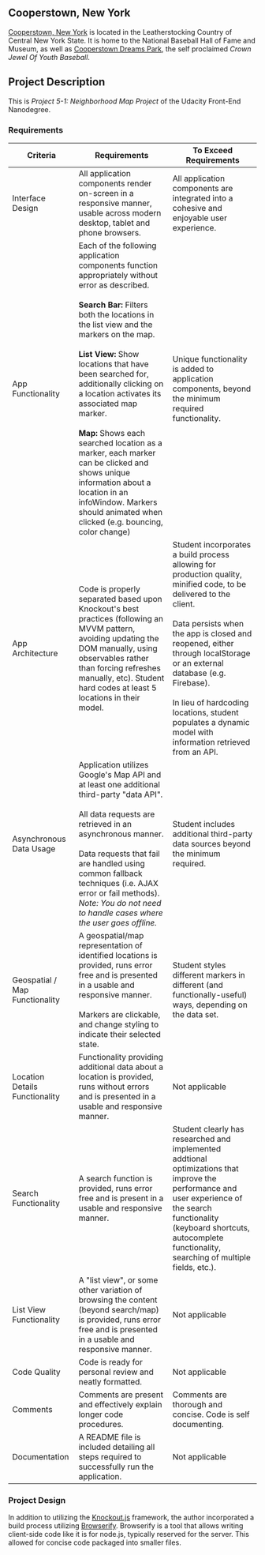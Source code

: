 ## Cooperstown, New York

[Cooperstown, New York](https://en.wikipedia.org/wiki/Cooperstown,_New_York) is located in the Leatherstocking Country of Central New York State.
 It is home to the National Baseball Hall of Fame and Museum, as well as [Cooperstown Dreams Park](http://www.cooperstowndreamspark.com/), the self proclaimed _Crown Jewel Of Youth Baseball_.
 
 
## Project Description
 
This is _Project 5-1: Neighborhood Map Project_ of the Udacity Front-End Nanodegree.

### Requirements

| Criteria                | Requirements                 | To Exceed Requirements |
| ------------------------|------------------------------|------------------------|
| Interface Design        | All application components render on-screen in a responsive manner, usable across modern desktop, tablet and phone browsers. | All application components are integrated into a cohesive and enjoyable user experience.
| App Functionality       | Each of the following application components function appropriately without error as described.<br><br>**Search Bar:** Filters both the locations in the list view and the markers on the map.<br><br>**List View:** Show locations that have been searched for, additionally clicking on a location activates its associated map marker.<br><br>**Map:** Shows each searched location as a marker, each marker can be clicked and shows unique information about a location in an infoWindow. Markers should animated when clicked (e.g. bouncing, color change) | Unique functionality is added to application components, beyond the minimum required functionality.
| App Architecture        | Code is properly separated based upon Knockout's best practices (following an MVVM pattern, avoiding updating the DOM manually, using observables rather than forcing refreshes manually, etc). Student hard codes at least 5 locations in their model. | Student incorporates a build process allowing for production quality, minified code, to be delivered to the client.<br><br>Data persists when the app is closed and reopened, either through localStorage or an external database (e.g. Firebase).<br><br>In lieu of hardcoding locations, student populates a dynamic model with information retrieved from an API.
| Asynchronous Data Usage | Application utilizes Google's Map API and at least one additional third-party "data API".<br><br>All data requests are retrieved in an asynchronous manner.<br><br>Data requests that fail are handled using common fallback techniques (i.e. AJAX error or fail methods). _Note: You do not need to handle cases where the user goes offline._ | Student includes additional third-party data sources beyond the minimum required.
| Geospatial / Map Functionality | A geospatial/map representation of identified locations is provided, runs error free and is presented in a usable and responsive manner.<br><br>Markers are clickable, and change styling to indicate their selected state. | Student styles different markers in different (and functionally-useful) ways, depending on the data set. 
| Location Details Functionality | Functionality providing additional data about a location is provided, runs without errors and is presented in a usable and responsive manner. | Not applicable
| Search Functionality    | A search function is provided, runs error free and is present in a usable and responsive manner. | Student clearly has researched and implemented addtional optimizations that improve the performance and user experience of the search functionality (keyboard shortcuts, autocomplete functionality, searching of multiple fields, etc.).  
| List View Functionality | A "list view", or some other variation of browsing the content (beyond search/map) is provided, runs error free and is presented in a usable and responsive manner. | Not applicable
| Code Quality            | Code is ready for personal review and neatly formatted. | Not applicable
| Comments                | Comments are present and effectively explain longer code procedures. | Comments are thorough and concise. Code is self documenting.
| Documentation           | A README file is included detailing all steps required to successfully run the application. | Not applicable

### Project Design

In addition to utilizing the [Knockout.js](http://knockoutjs.com/) framework, the author incorporated a 
build process utilizing [Browserify](http://browserify.org/). Browserify is a tool that allows writing
client-side code like it is for node.js, typically reserved for the server. This allowed for concise code
packaged into smaller files.
